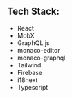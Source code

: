 ## Tech Stack:

- React
- MobX
- GraphQL.js
- monaco-editor
- monaco-graphql
- Tailwind
- Firebase
- i18next
- Typescript
